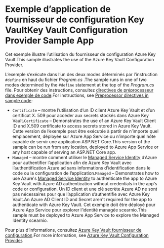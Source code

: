 # <a name="key-vault-configuration-provider-sample-app"></a><span data-ttu-id="14695-101">Exemple d’application de fournisseur de configuration Key Vault</span><span class="sxs-lookup"><span data-stu-id="14695-101">Key Vault Configuration Provider Sample App</span></span>

<span data-ttu-id="14695-102">Cet exemple illustre l’utilisation du fournisseur de configuration Azure Key Vault.</span><span class="sxs-lookup"><span data-stu-id="14695-102">This sample illustrates the use of the Azure Key Vault Configuration Provider.</span></span>

<span data-ttu-id="14695-103">L’exemple s’exécute dans l’un des deux modes déterminés par l’instruction `#define` en haut du fichier *Program.cs* .</span><span class="sxs-lookup"><span data-stu-id="14695-103">The sample runs in one of two modes determined by the `#define` statement at the top of the *Program.cs* file.</span></span> <span data-ttu-id="14695-104">Pour obtenir des instructions, consultez [directives de préprocesseur dans exemple de code](https://docs.microsoft.com/aspnet/core#preprocessor-directives-in-sample-code):</span><span class="sxs-lookup"><span data-stu-id="14695-104">For instructions, see [Preprocessor directives in sample code](https://docs.microsoft.com/aspnet/core#preprocessor-directives-in-sample-code):</span></span>

* <span data-ttu-id="14695-105">`Certificate` &ndash; montre l’utilisation d’un ID client Azure Key Vault et d’un certificat X. 509 pour accéder aux secrets stockés dans Azure Key Vault.</span><span class="sxs-lookup"><span data-stu-id="14695-105">`Certificate` &ndash; Demonstrates the use of an Azure Key Vault Client ID and X.509 certificate to access secrets stored in Azure Key Vault.</span></span> <span data-ttu-id="14695-106">Cette version de l’exemple peut être exécutée à partir de n’importe quel emplacement, déployée sur Azure App Service ou n’importe quel hôte capable de servir une application ASP.NET Core.</span><span class="sxs-lookup"><span data-stu-id="14695-106">This version of the sample can be run from any location, deployed to Azure App Service or any host capable of serving an ASP.NET Core app.</span></span>
* <span data-ttu-id="14695-107">`Managed` &ndash; montre comment utiliser le [Managed Service Identity](https://docs.microsoft.com/azure/active-directory/managed-identities-azure-resources/overview) d’Azure pour authentifier l’application afin de Azure Key Vault avec l’authentification Azure ad sans informations d’identification dans le code ou la configuration de l’application.</span><span class="sxs-lookup"><span data-stu-id="14695-107">`Managed` &ndash; Demonstrates how to use Azure's [Managed Service Identity](https://docs.microsoft.com/azure/active-directory/managed-identities-azure-resources/overview) to authenticate the app to Azure Key Vault with Azure AD authentication without credentials in the app's code or configuration.</span></span> <span data-ttu-id="14695-108">Un ID client et une clé secrète Azure AD ne sont pas nécessaires pour que l’application s’authentifie avec Azure Key Vault.</span><span class="sxs-lookup"><span data-stu-id="14695-108">An Azure AD Client ID and Secret aren't required for the app to authenticate with Azure Key Vault.</span></span> <span data-ttu-id="14695-109">Cet exemple doit être déployé pour Azure App Service pour explorer l’identité managée scearnio.</span><span class="sxs-lookup"><span data-stu-id="14695-109">This sample must be deployed to Azure App Service to explore the Managed Identity scearnio.</span></span>

<span data-ttu-id="14695-110">Pour plus d’informations, consultez [Azure Key Vault fournisseur de configuration](https://docs.microsoft.com/aspnet/core/security/key-vault-configuration).</span><span class="sxs-lookup"><span data-stu-id="14695-110">For more information, see [Azure Key Vault Configuration Provider](https://docs.microsoft.com/aspnet/core/security/key-vault-configuration).</span></span>
